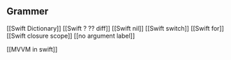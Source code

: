 
## Grammer
[[Swift Dictionary]]
[[Swift ? ?? diff]]
[[Swift nil]]
[[Swift switch]]
[[Swift for]]
[[Swift closure scope]]
[[no argument label]]


[[MVVM in swift]]
